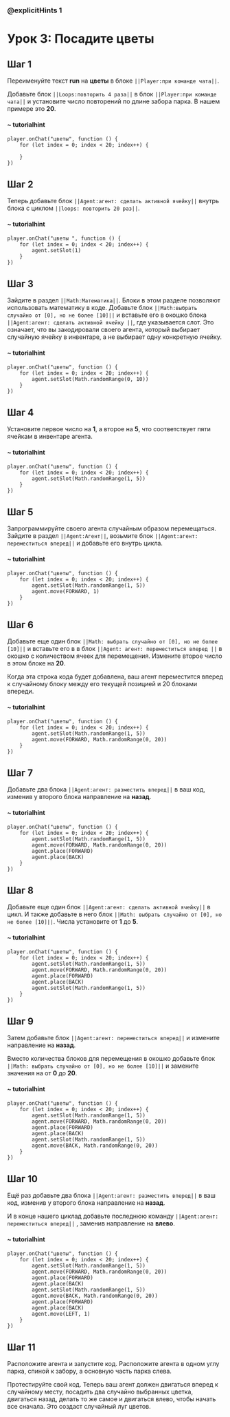 ### @explicitHints 1

# Урок 3: Посадите цветы 

## Шаг 1
Переименуйте  текст **run** на **цветы** в блоке ``||Player:при команде чата||``. 

Добавьте блок ``||Loops:повторить 4 раза||`` в блок ``||Player:при команде чата||`` и установите число повторений по длине забора парка. В нашем примере это **20**. 

#### ~ tutorialhint
``` blocks
player.onChat("цветы", function () {
    for (let index = 0; index < 20; index++) {
    	
    }
})
```

## Шаг 2
Теперь добавьте блок ``||Agent:агент: сделать активной ячейку||`` внутрь блока с циклом ``||loops: повторить 20 раз||``.    

#### ~ tutorialhint
``` blocks
player.onChat("цветы ", function () {
    for (let index = 0; index < 20; index++) {
        agent.setSlot(1)
    }
})
```

## Шаг 3
Зайдите в раздел ``||Math:Математика||``. 
Блоки в этом разделе позволяют использовать математику в коде.
Добавьте блок ``||Math:выбрать случайно от [0], но не более [10]||`` и вставьте его в окошко блока ``||Agent:агент: сделать активной ячейку ||``, где указывается слот. 
Это означает, что вы закодировали своего агента, который выбирает случайную ячейку в инвентаре, а не выбирает одну конкретную ячейку. 

#### ~ tutorialhint
``` blocks
player.onChat("цветы", function () {
    for (let index = 0; index < 20; index++) {
        agent.setSlot(Math.randomRange(0, 10))
    }
})
```

## Шаг 4
Установите первое число на **1**, а второе на **5**, что соответствует пяти ячейкам в инвентаре агента. 
#### ~ tutorialhint
``` blocks
player.onChat("цветы", function () {
    for (let index = 0; index < 20; index++) {
        agent.setSlot(Math.randomRange(1, 5))
    }
})
```


## Шаг 5
Запрограммируйте своего агента случайным образом перемещаться. Зайдите в раздел ``||Agent:Агент||``, возьмите блок ``||Agent:агент: переместиться вперед||`` и добавьте его внутрь цикла.   

#### ~ tutorialhint
``` blocks
player.onChat("цветы", function () {
    for (let index = 0; index < 20; index++) {
        agent.setSlot(Math.randomRange(1, 5))
        agent.move(FORWARD, 1)
    }
})
```

## Шаг 6
Добавьте еще один блок ``||Math: выбрать случайно от [0], но не более [10]||`` и вставьте его в в блок ``||Agent: агент: переместиться вперед ||`` в окошко с количеством ячеек для перемещения. Измените второе число в этом блоке на **20**. 

Когда эта строка кода будет добавлена, ваш агент переместится вперед к случайному блоку между его текущей позицией и 20 блоками впереди. 

#### ~ tutorialhint
``` blocks
player.onChat("цветы", function () {
    for (let index = 0; index < 20; index++) {
        agent.setSlot(Math.randomRange(1, 5))
        agent.move(FORWARD, Math.randomRange(0, 20))
    }
})
```

## Шаг 7
Добавьте два блока ``||Agent:агент: разместить вперед||`` в ваш код, изменив у второго блока направление на **назад**. 

#### ~ tutorialhint
``` blocks
player.onChat("цветы", function () {
    for (let index = 0; index < 20; index++) {
        agent.setSlot(Math.randomRange(1, 5))
        agent.move(FORWARD, Math.randomRange(0, 20))
        agent.place(FORWARD)
        agent.place(BACK)
    }
})

```

## Шаг 8
Добавьте еще один блок ``||Agent:агент: сделать активной ячейку||`` в цикл. И также добавьте в него блок ``||Math: выбрать случайно от [0], но не более [10]||``. Числа установите от **1** до **5**. 

#### ~ tutorialhint
``` blocks
player.onChat("цветы", function () {
    for (let index = 0; index < 20; index++) {
        agent.setSlot(Math.randomRange(1, 5))
        agent.move(FORWARD, Math.randomRange(0, 20))
        agent.place(FORWARD)
        agent.place(BACK)
        agent.setSlot(Math.randomRange(1, 5))
    }
})

```

## Шаг 9
Затем добавьте блок ``||Agent:агент: переместиться вперед||`` и измените направление на  **назад**. 

Вместо количества блоков для перемещения в окошко добавьте блок ``||Math: выбрать случайно от [0], но не более [10]||`` и замените значения на от  **0** до **20**. 

#### ~ tutorialhint
``` blocks
player.onChat("цветы", function () {
    for (let index = 0; index < 20; index++) {
        agent.setSlot(Math.randomRange(1, 5))
        agent.move(FORWARD, Math.randomRange(0, 20))
        agent.place(FORWARD)
        agent.place(BACK)
        agent.setSlot(Math.randomRange(1, 5))
        agent.move(BACK, Math.randomRange(0, 20))
    }
})
```

## Шаг 10
Ещё раз добавьте два блока ``||Agent:агент: разместить вперед||`` в ваш код, изменив у второго блока направление на **назад**. 

И в конце нашего циклад добавьте последнюю команду ``||Agent:агент: переместиться вперед||`` , заменив направление на **влево**. 

#### ~ tutorialhint
``` blocks
player.onChat("цветы", function () {
    for (let index = 0; index < 20; index++) {
        agent.setSlot(Math.randomRange(1, 5))
        agent.move(FORWARD, Math.randomRange(0, 20))
        agent.place(FORWARD)
        agent.place(BACK)
        agent.setSlot(Math.randomRange(1, 5))
        agent.move(BACK, Math.randomRange(0, 20))
        agent.place(FORWARD)
        agent.place(BACK)
        agent.move(LEFT, 1)
    }
})
```

## Шаг 11
Расположите агента и запустите код. Расположите агента в одном углу парка, спиной к забору, а основную часть парка слева.

Протестируйте свой код. Теперь ваш агент должен двигаться вперед к случайному месту, посадить два случайно выбранных цветка, двигаться назад, делать то же самое и двигаться влево, чтобы начать все сначала. Это создаст случайный луг цветов.

